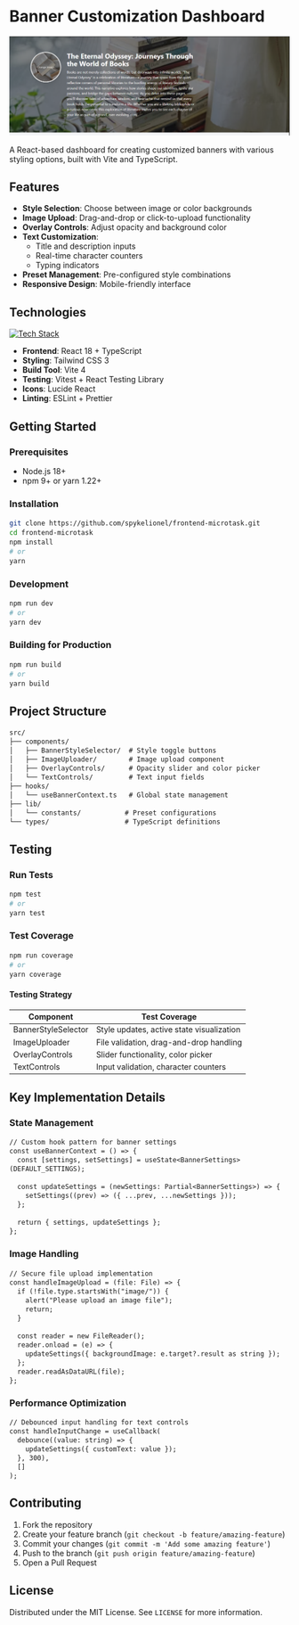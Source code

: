 # Banner Customization Dashboard

![Banner Preview](public/banner.png)

A React-based dashboard for creating customized banners with various styling options, built with Vite and TypeScript.

## Features

- **Style Selection**: Choose between image or color backgrounds
- **Image Upload**: Drag-and-drop or click-to-upload functionality
- **Overlay Controls**: Adjust opacity and background color
- **Text Customization**:
  - Title and description inputs
  - Real-time character counters
  - Typing indicators
- **Preset Management**: Pre-configured style combinations
- **Responsive Design**: Mobile-friendly interface

## Technologies

[![Tech Stack](https://skillicons.dev/icons?i=react,ts,vite,tailwind,nodejs)](https://skillicons.dev)

- **Frontend**: React 18 + TypeScript
- **Styling**: Tailwind CSS 3
- **Build Tool**: Vite 4
- **Testing**: Vitest + React Testing Library
- **Icons**: Lucide React
- **Linting**: ESLint + Prettier

## Getting Started

### Prerequisites

- Node.js 18+
- npm 9+ or yarn 1.22+

### Installation

```bash
git clone https://github.com/spykelionel/frontend-microtask.git
cd frontend-microtask
npm install
# or
yarn
```

### Development

```bash
npm run dev
# or
yarn dev
```

### Building for Production

```bash
npm run build
# or
yarn build
```

## Project Structure

```
src/
├── components/
│   ├── BannerStyleSelector/  # Style toggle buttons
│   ├── ImageUploader/        # Image upload component
│   ├── OverlayControls/      # Opacity slider and color picker
│   └── TextControls/         # Text input fields
├── hooks/
│   └── useBannerContext.ts   # Global state management
├── lib/
│   └── constants/           # Preset configurations
└── types/                   # TypeScript definitions
```

## Testing

### Run Tests

```bash
npm test
# or
yarn test
```

### Test Coverage

```bash
npm run coverage
# or
yarn coverage
```

#### Testing Strategy

| Component           | Test Coverage                             |
| ------------------- | ----------------------------------------- |
| BannerStyleSelector | Style updates, active state visualization |
| ImageUploader       | File validation, drag-and-drop handling   |
| OverlayControls     | Slider functionality, color picker        |
| TextControls        | Input validation, character counters      |

## Key Implementation Details

### State Management

```tsx
// Custom hook pattern for banner settings
const useBannerContext = () => {
  const [settings, setSettings] = useState<BannerSettings>(DEFAULT_SETTINGS);

  const updateSettings = (newSettings: Partial<BannerSettings>) => {
    setSettings((prev) => ({ ...prev, ...newSettings }));
  };

  return { settings, updateSettings };
};
```

### Image Handling

```tsx
// Secure file upload implementation
const handleImageUpload = (file: File) => {
  if (!file.type.startsWith("image/")) {
    alert("Please upload an image file");
    return;
  }

  const reader = new FileReader();
  reader.onload = (e) => {
    updateSettings({ backgroundImage: e.target?.result as string });
  };
  reader.readAsDataURL(file);
};
```

### Performance Optimization

```tsx
// Debounced input handling for text controls
const handleInputChange = useCallback(
  debounce((value: string) => {
    updateSettings({ customText: value });
  }, 300),
  []
);
```

## Contributing

1. Fork the repository
2. Create your feature branch (`git checkout -b feature/amazing-feature`)
3. Commit your changes (`git commit -m 'Add some amazing feature'`)
4. Push to the branch (`git push origin feature/amazing-feature`)
5. Open a Pull Request

## License

Distributed under the MIT License. See `LICENSE` for more information.
